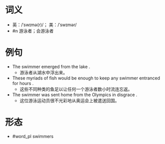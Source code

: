# 词义
- 英：/ˈswɪmə(r)/； 美：/ˈswɪmər/
- #n 游泳者；会游泳者
# 例句
- The swimmer emerged from the lake .
	- 游泳者从湖水中浮出来。
- These myriads of fish would be enough to keep any swimmer entranced for hours .
	- 这些不同种类的鱼足以让任何一个游泳者数小时流连忘返。
- The swimmer was sent home from the Olympics in disgrace .
	- 这位游泳运动员很不光彩地从奥运会上被遣送回国。
# 形态
- #word_pl swimmers
